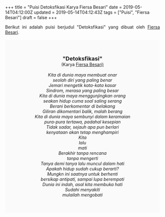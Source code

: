 +++
title = "Puisi Detoksfikasi Karya Fiersa Besari"
date = 2019-05-14T04:12:00Z
updated = 2019-05-14T04:12:43Z
tags = ["Puisi", "Fiersa Besari"]
draft = false
+++

<div dir="ltr" style="text-align: left;" trbidi="on"><div style="text-align: justify;">Berikut ini adalah puisi berjudul "Detoksfikasi" yang dibuat oleh <a href="https://www.youtube.com/user/fiersabesari" target="_blank">Fiersa Besari</a>. </div><div dir="ltr" style="text-align: left;" trbidi="on"><div dir="ltr" style="text-align: left;" trbidi="on"><div dir="ltr" style="text-align: left;" trbidi="on"><br /><div style="background: #FAFAFA; font-size: 14px; height: auto; margin: 0 auto; padding: 50px; text-align: center; width: auto;"><span style="font-size: 18px;"><b>"Detoksfikasi"</b></span><br />(Karya <a href="https://www.sekata.web.id/tags/fiersa-besari" target="_blank">Fiersa Besari)</a> <br /><br /><i>Kita di dunia maya membuat onar<br />seolah diri yang paling benar<br />Jemari mengetik kata-kata kasar<br />Sindrom, merasa yang paling besar<br />Kita di dunia maya menggunjingkan orang<br />seakan hidup cuma soal saling serang<br />Berani berkomentar di belakang<br />Giliran dikomentari balik, malah berang<br />Kita di dunia maya sembunyi dalam keramaian<br />pura-pura tertawa, padahal kesepian<br />Tidak sadar, sejauh apa pun berlari<br />kenyataan akan tetap menghampiri<br />Kita<br />lalu<br />mati<br />Berakhir tanpa rencana<br />tanpa mengerti<br />Tanya demi tanya lalu muncul dalam hati<br />Apakah hidup sudah cukup berarti?<br />Mungkn ini saatnya untuk berhenti<br />bersikap antipati, sampai lupa berempati<br />Dunia ini indah, asal kita membuka hati<br />Sudahi menyakiti<br />mulailah mengobati</i> </div></div></div></div></div>
